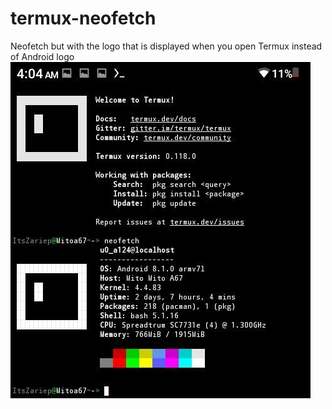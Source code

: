 # termux-neofetch
Neofetch but with the logo that is displayed when you open Termux instead of Android logo
![.](/screenshot.jpg) 
